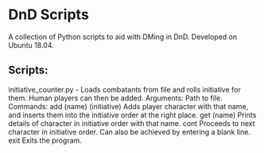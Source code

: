 # DnD Scripts

A collection of Python scripts to aid with DMing in DnD. Developed on Ubuntu 18.04.

## Scripts:

initiative_counter.py - Loads combatants from file and rolls initiative for them. Human players can then be added.
  Arguments: Path to file.
  Commands: add (name) (initiative)   Adds player character with that name, and inserts them into the initiative order at the right place.
            get (name)                Prints details of character in initiative order with that name.
            cont                      Proceeds to next character in initiative order. Can also be achieved by entering a blank line.
            exit                      Exits the program.
